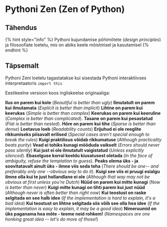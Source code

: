 # Pythoni Zen \(Zen of Python\)

## Tähendus

{% hint style="info" %}
Pythoni kujundamise põhimõtete \(_design principles_\) ja filosoofiate loetelu, mis on abiks keele mõistmisel ja kasutamisel
{% endhint %}

## Täpsemalt

Pythoni Zeni loetelu tagastatakse kui sisestada Pythoni interaktiivses interpretaatoris `import this` 

Eestikeelne versioon koos ingliskeelse originaaliga:

**Ilus on parem kui kole** \(_Beautiful is better than ugly_\)                                                                         **Ilmutatult on parem kui ilmutamata** \(_Explicit is better than implicit_\)                                                     **Lihtne on parem kui keerukas** \(_Simple is better than complex_\)                                                       **Keerukas on parem kui keeruline** \(_Complex is better than complicated_\).                                         **Tasane on parem kui pesastatud** \(_Flat is better than nested_\).                                                                 **Hõre on parem kui tihe** \(_Sparse is better than dense_\)                                                                        **Loetavus loeb** \(_Readability counts_\)                                                                                                         **Erijuhud ei ole reeglite rikkumiseks piisavalt erilised** \(_Special cases aren't special enough to break the rules_\)                                                                                                                                                            **Kuigi praktilisus võidab rikkumatuse** \(_Although practicality beats purity_\)                                            **Vead ei tohiks kunagi mööduda vaikselt** \(_Errors should never pass silently_\)                                           **Kui just ei ole ilmutatult vaigistatud** \(_Unless explicitly silenced_\).                                                **Ebaselguse korral keeldu kiusatusest oletada** \(_In the face of ambiguity, refuse the temptation to guess_\).                                                                                                                                                               **Peaks olema üks - ja soovitatavalt ainult üks - ilmne viis seda teha** \(_There should be one-- and preferably only one --obvious way to do it_\).                                                                                                  **Kuigi see viis ei pruugi esialgu ilmne olla kui te just hollandlane ei ole** \(_Although that way may not be obvious at first unless you're Dutch_\)                                                                                                             **Nüüd on parem kui mitte kunagi** \(_Now is better than never_\)                                                                    **Kuigi mitte kunagi on tihti parem kui** _**just**_ **nüüd** \(_Although never is often better than right now_\)         **Kui teostust on raske selgitada on see halb idee** \(_If the implementation is hard to explain, it's a bad idea_\)                                                                                                                                                                       **Kui teostust on lihtne selgitada siis võib see olla hea idee** \(_If the implementation is easy to explain, it may be a good idea_\)                                                                                                                                  **Nimeruumid on üks paganama hea mõte - teeme neid rohkem!** \(_Namespaces are one honking great idea -- let's do more of those!_\)

